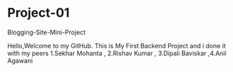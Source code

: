 # Project-01
Blogging-Site-Mini-Project


Hello,Welcome to my GitHub. This is My First Backend Project and i done it with my peers 1.Sekhar Mohanta , 2.Rishav Kumar , 3.Dipali Baviskar ,4.Anil Agawani

